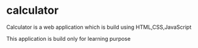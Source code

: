 # calculator
Calculator is a web application which is build using HTML,CSS,JavaScript

This application is build only for learning purpose
